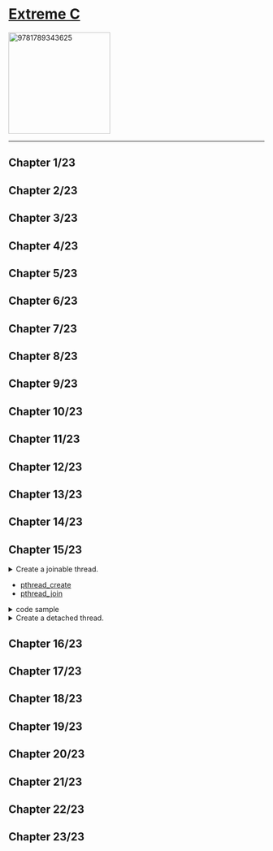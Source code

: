 # [Extreme C](https://www.amazon.com/Extreme-Taking-Concurrency-advanced-capabilities-ebook/dp/B07XYX6FQL/ref=sr_1_1?keywords=extreme+c&qid=1659089535&sr=8-1)
<img alt="9781789343625" src="../../covers/9781789343625.jpg" width="200"/>


- - -

## Chapter 1/23
## Chapter 2/23
## Chapter 3/23
## Chapter 4/23
## Chapter 5/23
## Chapter 6/23
## Chapter 7/23
## Chapter 8/23
## Chapter 9/23
## Chapter 10/23
## Chapter 11/23
## Chapter 12/23
## Chapter 13/23
## Chapter 14/23
## Chapter 15/23

<details>
<summary>Create a joinable thread.</summary>

</details>

* [pthread\_create]()
* [pthread\_join]()

<details>
<summary>code sample</summary>

```c
#include <stdio.h>
#include <errno.h>
#include <pthread.h>

void* handler(void*);

int main(void)
{
    pthread_t thread;

    if (pthread_create(&thread, NULL, handler, NULL))
        return(errno);

    if (pthread_join(thread, NULL))
        return(errno);
}

void* handler(void* arg)
{
    (void)arg;
    printf("working thread\n");
    return NULL;
}
```
</details>

<details>
<summary>Create a detached thread.</summary>

</details>

## Chapter 16/23
## Chapter 17/23
## Chapter 18/23
## Chapter 19/23
## Chapter 20/23
## Chapter 21/23
## Chapter 22/23
## Chapter 23/23
